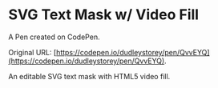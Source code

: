 # SVG Text Mask w/ Video Fill

A Pen created on CodePen.

Original URL: [https://codepen.io/dudleystorey/pen/QvvEYQ](https://codepen.io/dudleystorey/pen/QvvEYQ).

An editable SVG text mask with HTML5 video fill.